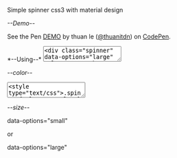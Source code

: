 Simple spinner css3 with material design

*--Demo--*

<p data-height="268" data-theme-id="15592" data-slug-hash="pJRVNK" data-default-tab="result" data-user="thuanitdn" class='codepen'>See the Pen <a href='http://codepen.io/thuanitdn/pen/pJRVNK/'>DEMO</a> by thuan le (<a href='http://codepen.io/thuanitdn'>@thuanitdn</a>) on <a href='http://codepen.io'>CodePen</a>.</p>
<script async src="//assets.codepen.io/assets/embed/ei.js"></script>
*--Using--*

<textarea><div class="spinner" data-options="large"  role="progressbar" aria-valuetext="Loading…"></div></textarea>

*--color--*

<textarea><style type="text/css">.spinner{color:yourcolor;}</style></textarea> 

*--size--*

data-options="small"

 or
 
data-options="large"


